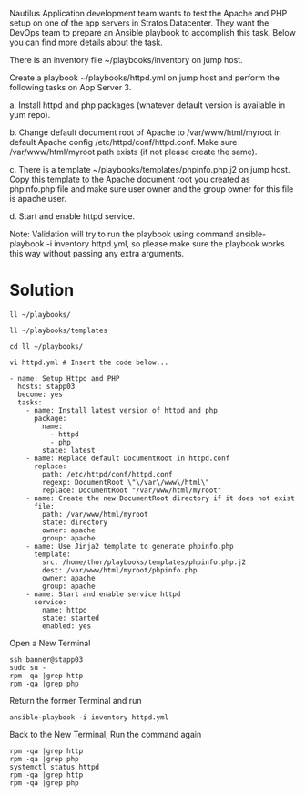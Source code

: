 Nautilus Application development team wants to test the Apache and PHP setup on one of the app servers in Stratos Datacenter. They want the DevOps team to prepare an Ansible playbook to accomplish this task. Below you can find more details about the task.

There is an inventory file ~/playbooks/inventory on jump host.

Create a playbook ~/playbooks/httpd.yml on jump host and perform the following tasks on App Server 3.

a. Install httpd and php packages (whatever default version is available in yum repo).

b. Change default document root of Apache to /var/www/html/myroot in default Apache config /etc/httpd/conf/httpd.conf. Make sure /var/www/html/myroot path exists (if not please create the same).

c. There is a template ~/playbooks/templates/phpinfo.php.j2 on jump host. Copy this template to the Apache document root you created as phpinfo.php file and make sure user owner and the group owner for this file is apache user.

d. Start and enable httpd service.

Note: Validation will try to run the playbook using command ansible-playbook -i inventory httpd.yml, so please make sure the playbook works this way without passing any extra arguments.

Solution
========

```
ll ~/playbooks/
```
```
ll ~/playbooks/templates
```
```
cd ll ~/playbooks/
```
```
vi httpd.yml # Insert the code below...
```
```
- name: Setup Httpd and PHP
  hosts: stapp03
  become: yes
  tasks:
    - name: Install latest version of httpd and php
      package:
        name:
          - httpd
          - php
        state: latest
    - name: Replace default DocumentRoot in httpd.conf
      replace:
        path: /etc/httpd/conf/httpd.conf
        regexp: DocumentRoot \"\/var\/www\/html\"
        replace: DocumentRoot "/var/www/html/myroot"
    - name: Create the new DocumentRoot directory if it does not exist
      file:
        path: /var/www/html/myroot
        state: directory
        owner: apache
        group: apache
    - name: Use Jinja2 template to generate phpinfo.php
      template:
        src: /home/thor/playbooks/templates/phpinfo.php.j2
        dest: /var/www/html/myroot/phpinfo.php
        owner: apache
        group: apache
    - name: Start and enable service httpd
      service:
        name: httpd
        state: started
        enabled: yes
```

Open a New Terminal
```
ssh banner@stapp03
sudo su -
rpm -qa |grep http
rpm -qa |grep php
```

Return the former Terminal and run
```
ansible-playbook -i inventory httpd.yml
```

Back to the New Terminal, Run the command again
```
rpm -qa |grep http
rpm -qa |grep php
systemctl status httpd
rpm -qa |grep http
rpm -qa |grep php
```


